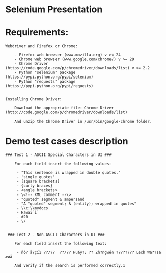 Selenium Presentation
=====================


# Requirements: #

	Webdriver and Firefox or Chrome: 

		- Firefox web browser (www.mozilla.org) v >= 24
		- Chrome web browser (www.google.com/chrome/‎) v >= 29 
		- Chrome Driver (https://code.google.com/p/chromedriver/downloads/list) v >= 2.2 
		- Python "selenium" package (https://pypi.python.org/pypi/selenium)
		- Python "requests" package (https://pypi.python.org/pypi/requests)

	
	Installing Chrome Driver:

		Download the appropriate file: Chrome Driver (http://code.google.com/p/chromedriver/downloads/list)

		And unzip the Chrome Driver in /usr/bin/google-chrome folder.


# Demo test cases description #

	### Test 1 - ASCII Special Characters in UI ###

		For each field insert the following values:

		 - "This sentence is wrapped in double quotes."
		 - 'single quotes'
		 - [square brackets]
		 - {curly braces}
		 - <angle brackets>
		 - \<!-- XML comment --\>
		 - "quoted" segment & ampersand
		 - "A "quoted" segment; & (entity); wrapped in quotes"
		 - \\c:\\mydocs
		 - Hawai`i
		 - #20
		 - \/


	 ### Test 2 - Non-ASCII Characters in UI ###

		For each field insert the following text:

		 - ñó? ä?çíì ??/??  ??/?? Huáy?; ?? Zh?ngwén ???????? Lech Wa??sa æøå

		And verify if the search is performed correctly.1